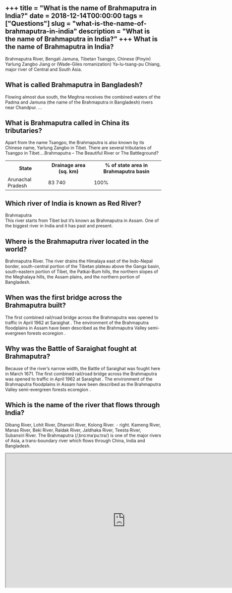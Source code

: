 +++
title = "What is the name of Brahmaputra in India?"
date = 2018-12-14T00:00:00
tags = ["Questions"]
slug = "what-is-the-name-of-brahmaputra-in-india"
description = "What is the name of Brahmaputra in India?"
+++
What is the name of Brahmaputra in India?
-----------------------------------------

Brahmaputra River, Bengali Jamuna, Tibetan Tsangpo, Chinese (Pinyin) Yarlung Zangbo Jiang or (Wade-Giles romanization) Ya-lu-tsang-pu Chiang, major river of Central and South Asia.

What is called Brahmaputra in Bangladesh?
-----------------------------------------

Flowing almost due south, the Meghna receives the combined waters of the Padma and Jamuna (the name of the Brahmaputra in Bangladesh) rivers near Chandpur. …

What is Brahmaputra called in China its tributaries?
----------------------------------------------------

Apart from the name Tsangpo, the Brahmaputra is also known by its Chinese name, Yarlung Zangbo in Tibet. There are several tributaries of Tsangpo in Tibet….Brahmaputra – The Beautiful River or The Battleground?

<table><tr><th>State</th><th>Drainage area (sq. km)</th><th>% of state area in Brahmaputra basin</th></tr><tr><td>Arunachal Pradesh</td><td>83 740</td><td>100%</td></tr></table>

Which river of India is known as Red River?
-------------------------------------------

Brahmaputra  
This river starts from Tibet but it’s known as Brahmaputra in Assam. One of the biggest river in India and it has past and present.

Where is the Brahmaputra river located in the world?
----------------------------------------------------

Brahmaputra River. The river drains the Himalaya east of the Indo-Nepal border, south-central portion of the Tibetan plateau above the Ganga basin, south-eastern portion of Tibet, the Patkai-Bum hills, the northern slopes of the Meghalaya hills, the Assam plains, and the northern portion of Bangladesh.

When was the first bridge across the Brahmaputra built?
-------------------------------------------------------

The first combined rail/road bridge across the Brahmaputra was opened to traffic in April 1962 at Saraighat . The environment of the Brahmaputra floodplains in Assam have been described as the Brahmaputra Valley semi-evergreen forests ecoregion .

Why was the Battle of Saraighat fought at Brahmaputra?
------------------------------------------------------

Because of the river’s narrow width, the Battle of Saraighat was fought here in March 1671. The first combined rail/road bridge across the Brahmaputra was opened to traffic in April 1962 at Saraighat . The environment of the Brahmaputra floodplains in Assam have been described as the Brahmaputra Valley semi-evergreen forests ecoregion .

Which is the name of the river that flows through India?
--------------------------------------------------------

Dibang River, Lohit River, Dhansiri River, Kolong River. ⁃ right. Kameng River, Manas River, Beki River, Raidak River, Jaldhaka River, Teesta River, Subansiri River. The Brahmaputra (/ˌbrɑːməˈpuːtrə/) is one of the major rivers of Asia, a trans-boundary river which flows through China, India and Bangladesh.

<iframe allow="accelerometer; autoplay; clipboard-write; encrypted-media; gyroscope; picture-in-picture" allowfullscreen="" class="__youtube_prefs__  epyt-is-override  no-lazyload" data-no-lazy="1" data-origheight="433" data-origwidth="770" data-skipgform_ajax_framebjll="" height="433" id="_ytid_74426" loading="lazy" src="https://www.youtube.com/embed/QTQdF3SYFEw?enablejsapi=1&autoplay=0&cc_load_policy=0&cc_lang_pref=&iv_load_policy=1&loop=0&modestbranding=0&rel=1&fs=1&playsinline=0&autohide=2&theme=dark&color=red&controls=1&" title="YouTube player" width="770"></iframe>